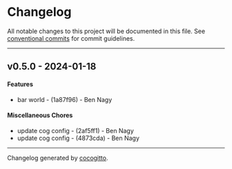 # Changelog
All notable changes to this project will be documented in this file. See [conventional commits](https://www.conventionalcommits.org/) for commit guidelines.

- - -
## v0.5.0 - 2024-01-18
#### Features
- bar world - (1a87f96) - Ben Nagy
#### Miscellaneous Chores
- update cog config - (2af5ff1) - Ben Nagy
- update cog config - (4873cda) - Ben Nagy

- - -

Changelog generated by [cocogitto](https://github.com/cocogitto/cocogitto).